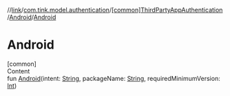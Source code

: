 //[link](../../../index.md)/[com.tink.model.authentication](../../index.md)/[[common]ThirdPartyAppAuthentication](../index.md)/[Android](index.md)/[Android](-android.md)



# Android  
[common]  
Content  
fun [Android](-android.md)(intent: [String](https://kotlinlang.org/api/latest/jvm/stdlib/kotlin/-string/index.html), packageName: [String](https://kotlinlang.org/api/latest/jvm/stdlib/kotlin/-string/index.html), requiredMinimumVersion: [Int](https://kotlinlang.org/api/latest/jvm/stdlib/kotlin/-int/index.html))  



